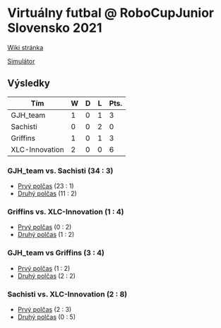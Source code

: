 # Virtuálny futbal @ RoboCupJunior Slovensko 2021

[Wiki stránka](https://wiki.robotika.sk/robowiki/index.php?title=RoboCup_Junior_Slovensko)

[Simulátor](https://robocupjuniortc.github.io/rcj-soccer-sim/)

## Výsledky

| Tím            | W | D | L | Pts. |
|----------------|---|---|---|------|
| GJH_team       | 1 | 0 | 1 |  3   |
| Sachisti       | 0 | 0 | 2 |  0   |
| Griffins       | 1 | 0 | 1 |  3   |
| XLC-Innovation | 2 | 0 | 0 |  6   |

### GJH_team vs. Sachisti (34 : 3)
- [Prvý polčas](rcj-slovak-open-2021-outputs/1vs2-1/1vs2_-_1_-_GJH_team_vs_Sachisti-20210506T202922_new.html) (23 : 1)
- [Druhý polčas](rcj-slovak-open-2021-outputs/1vs2-2/1vs2_-_2_-_Sachisti_vs_GJH_team-20210506T205647_new.html) (11 : 2)

### Griffins vs. XLC-Innovation (1 : 4)
- [Prvý polčas](rcj-slovak-open-2021-outputs/3vs4-1/3vs4_-_1_-_Griffins_vs_XLC-Innovation-20210506T214635_new.html) (0 : 2)
- [Druhý polčas](rcj-slovak-open-2021-outputs/3vs4-2/3vs4_-_2_-_XLC-Innovation_vs_Griffins-20210506T215213_new.html) (1 : 2)

### GJH_team vs Griffins (3 : 4)
- [Prvý polčas](rcj-slovak-open-2021-outputs/1vs3-1/1vs3_-_1_-_GJH_team_vs_Griffins-20210506T230150_new.html) (1 : 2)
- [Druhý polčas](rcj-slovak-open-2021-outputs/1vs3-2/1vs3_-_2_-_Griffins_vs_GJH_team-20210506T230653_new.html) (2 : 2)

### Sachisti vs. XLC-Innovation (2 : 8)
- [Prvý polčas](rcj-slovak-open-2021-outputs/2vs4-1/2vs4_-_1_-_Sachisti_vs_XLC-Innovation-20210506T233335_new.html) (2 : 3)
- [Druhý polčas](rcj-slovak-open-2021-outputs/2vs4-2/2vs4_-_2_-_XLC-Innovation_vs_Sachisti-20210506T233923_new.html) (0 : 5)
